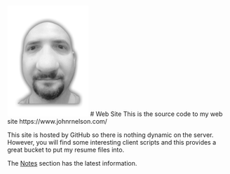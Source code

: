 <img itemprop="image" src="imgs/mymugshot_reg.png">
# Web Site
This is the source code to my web site https://www.johnrnelson.com/

 
 This site is hosted by GitHub so there is nothing dynamic on the server. However, you will 
 find some interesting client scripts and this provides a great bucket to put my resume files into.

The [Notes](https://github.com/johnrnelson/johnrnelson.github.io/tree/master/notes) section has 
the latest information.

 